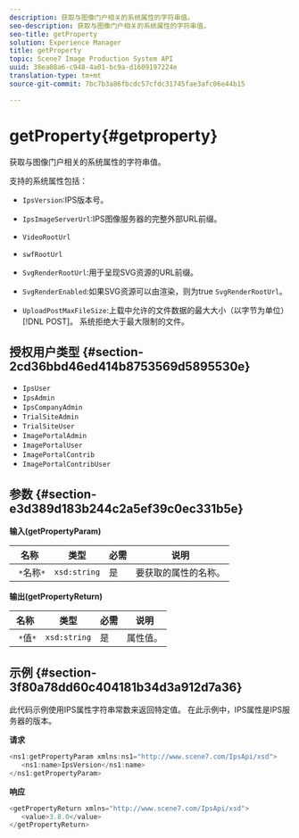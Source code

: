 ```yaml
---
description: 获取与图像门户相关的系统属性的字符串值。
seo-description: 获取与图像门户相关的系统属性的字符串值。
seo-title: getProperty
solution: Experience Manager
title: getProperty
topic: Scene7 Image Production System API
uuid: 38ea08a6-c948-4a01-bc9a-d1609197224e
translation-type: tm+mt
source-git-commit: 7bc7b3a86fbcdc57cfdc31745fae3afc06e44b15

---
```



# getProperty{#getproperty}

获取与图像门户相关的系统属性的字符串值。

支持的系统属性包括：

* `IpsVersion`:IPS版本号。
* `IpsImageServerUrl`:IPS图像服务器的完整外部URL前缀。
* `VideoRootUrl`
* `swfRootUrl`
* `SvgRenderRootUrl`:用于呈现SVG资源的URL前缀。
* `SvgRenderEnabled`:如果SVG资源可以由渲染，则为true `SvgRenderRootUrl`。

* `UploadPostMaxFileSize`:上载中允许的文件数据的最大大小（以字节为单位） [!DNL POST]。 系统拒绝大于最大限制的文件。

## 授权用户类型 {#section-2cd36bbd46ed414b8753569d5895530e}

* `IpsUser`
* `IpsAdmin`
* `IpsCompanyAdmin`
* `TrialSiteAdmin`
* `TrialSiteUser`
* `ImagePortalAdmin`
* `ImagePortalUser`
* `ImagePortalContrib`
* `ImagePortalContribUser`

## 参数 {#section-e3d389d183b244c2a5ef39c0ec331b5e}

**输入(getPropertyParam)**

| 名称 | 类型 | 必需 | 说明 |
|---|---|---|---|
| ` *`名称`*` | `xsd:string` | 是 | 要获取的属性的名称。 |

**输出(getPropertyReturn)**

| 名称 | 类型 | 必需 | 说明 |
|---|---|---|---|
| ` *`值`*` | `xsd:string` | 是 | 属性值。 |

## 示例 {#section-3f80a78dd60c404181b34d3a912d7a36}

此代码示例使用IPS属性字符串常数来返回特定值。 在此示例中，IPS属性是IPS服务器的版本。

**请求**

```java
<ns1:getPropertyParam xmlns:ns1="http://www.scene7.com/IpsApi/xsd">
   <ns1:name>IpsVersion</ns1:name>
</ns1:getPropertyParam>
```

**响应**

```java
<getPropertyReturn xmlns="http://www.scene7.com/IpsApi/xsd">
   <value>3.8.0</value>
</getPropertyReturn>
```

